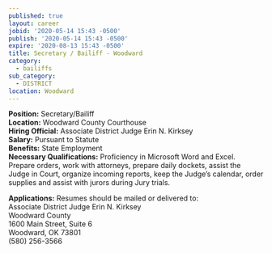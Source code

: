 ```yaml
---
published: true
layout: career
jobid: '2020-05-14 15:43 -0500'
publish: '2020-05-14 15:43 -0500'
expire: '2020-08-13 15:43 -0500'
title: Secretary / Bailiff - Woodward
category:
  - bailiffs
sub_category:
  - DISTRICT
location: Woodward
---
```

**Position:** Secretary/Bailiff  
**Location:** Woodward County Courthouse  
**Hiring Official:** Associate District Judge Erin N. Kirksey  
**Salary:** Pursuant to Statute  
**Benefits:** State Employment  
**Necessary Qualifications:** Proficiency in Microsoft Word and Excel. Prepare orders, work with attorneys, prepare daily dockets, assist the Judge in Court, organize incoming reports, keep the Judge’s calendar, order supplies and assist with jurors during Jury trials.

**Applications:** Resumes should be mailed or delivered to:  
Associate District Judge Erin N. Kirksey  
Woodward County  
1600 Main Street, Suite 6  
Woodward, OK 73801  
(580) 256-3566
